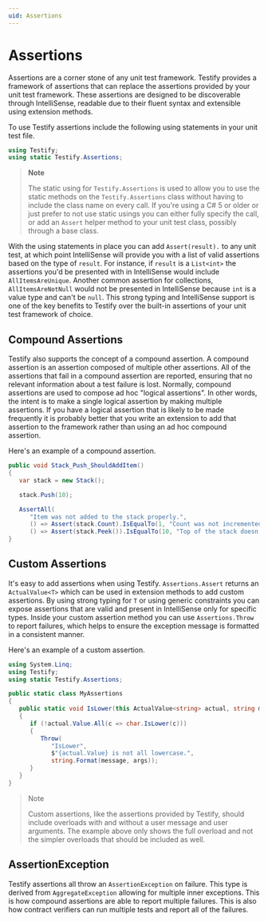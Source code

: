 ```yaml
---
uid: Assertions
---
```


Assertions
==========

Assertions are a corner stone of any unit test framework. Testify provides a framework of assertions that can replace the assertions provided by your unit test framework. These assertions are designed to be discoverable through IntelliSense, readable due to their fluent syntax and extensible using extension methods.

To use Testify assertions include the following using statements in your unit test file.

```csharp
using Testify;
using static Testify.Assertions;
```

> **Note**
>
> The static using for `Testify.Assertions` is used to allow you to use the static methods on the `Testify.Assertions` class without having to include the class name on every call. If you're using a C# 5 or older or just prefer to not use static usings you can either fully specify the call, or add an `Assert` helper method to your unit test class, possibly through a base class.

With the using statements in place you can add `Assert(result).` to any unit test, at which point IntelliSense will provide you with a list of valid assertions based on the type of `result`. For instance, if `result` is a `List<int>` the assertions you'd be presented with in IntelliSense would include `AllItemsAreUnique`. Another common assertion for collections, `AllItemsAreNotNull` would not be presented in IntelliSense because `int` is a value type and can't be `null`. This strong typing and IntelliSense support is one of the key benefits to Testify over the built-in assertions of your unit test framework of choice.

## Compound Assertions

Testify also supports the concept of a compound assertion. A compound assertion is an assertion composed of multiple other assertions. All of the assertions that fail in a compound assertion are reported, ensuring that no relevant information about a test failure is lost. Normally, compound assertions are used to compose ad hoc "logical assertions". In other words, the intent is to make a single logical assertion by making multiple assertions. If you have a logical assertion that is likely to be made frequently it is probably better that you write an extension to add that assertion to the framework rather than using an ad hoc compound assertion.

Here's an example of a compound assertion.

```csharp
public void Stack_Push_ShouldAddItem()
{
   var stack = new Stack();

   stack.Push(10);

   AssertAll(
      "Item was not added to the stack properly.",
      () => Assert(stack.Count).IsEqualTo(1, "Count was not incremented."),
      () => Assert(stack.Peek()).IsEqualTo(10, "Top of the stack doesn't contain item that was pushed."));
}
```

## Custom Assertions

It's easy to add assertions when using Testify. `Assertions.Assert` returns an `ActualValue<T>` which can be used in extension methods to add custom assertions. By using strong typing for `T` or using generic constraints you can expose assertions that are valid and present in IntelliSense only for specific types. Inside your custom assertion method you can use `Assertions.Throw` to report failures, which helps to ensure the exception message is formatted in a consistent manner.

Here's an example of a custom assertion.

```csharp
using System.Linq;
using Testify;
using static Testify.Assertions;

public static class MyAssertions
{
   public static void IsLower(this ActualValue<string> actual, string message, params object[] args)
   {
      if (!actual.Value.All(c => char.IsLower(c)))
      {
         Throw(
            "IsLower",
            $"{actual.Value} is not all lowercase.",
            string.Format(message, args));
      }
   } 
}
```

> Note
> 
> Custom assertions, like the assertions provided by Testify, should include overloads with and without a user message and user arguments. The example above only shows the full overload and not the simpler overloads that should be included as well.

## AssertionException

Testify assertions all throw an `AssertionException` on failure. This type is derived from `AggregateException` allowing for multiple inner exceptions. This is how compound assertions are able to report multiple failures. This is also how contract verifiers can run multiple tests and report all of the failures.